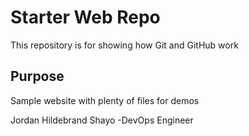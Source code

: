# Starter Web Repo

This repository is for showing how Git and GitHub work

## Purpose

Sample website with plenty of files for demos

Jordan Hildebrand Shayo -DevOps Engineer
